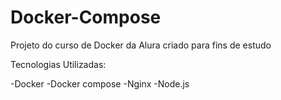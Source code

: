 # Docker-Compose
Projeto do curso de Docker da Alura criado para fins de estudo

Tecnologias Utilizadas:

-Docker
-Docker compose
-Nginx
-Node.js
